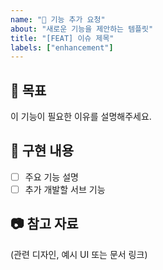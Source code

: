 ```yaml
---
name: "🚀 기능 추가 요청"
about: "새로운 기능을 제안하는 템플릿"
title: "[FEAT] 이슈 제목"
labels: ["enhancement"]
---
```


## 🎯 목표

이 기능이 필요한 이유를 설명해주세요.

## 📌 구현 내용

- [ ] 주요 기능 설명
- [ ] 추가 개발할 서브 기능

## 📷 참고 자료

(관련 디자인, 예시 UI 또는 문서 링크)
